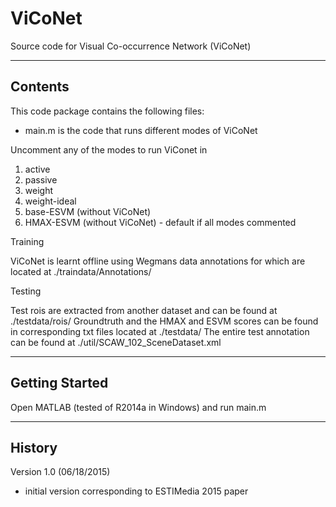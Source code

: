 # ViCoNet
Source code for Visual Co-occurrence Network (ViCoNet)

-------------
Contents
-------------

This code package contains the following files:

- main.m is the code that runs different modes of ViCoNet

Uncomment any of the modes to run ViConet in 

1. active
2. passive
3. weight
4. weight-ideal
5. base-ESVM (without ViCoNet)
6. HMAX-ESVM (without ViCoNet) - default if all modes commented

Training

ViCoNet is learnt offline using Wegmans data annotations for which are located at ./traindata/Annotations/

Testing

Test rois are extracted from another dataset and can be found at ./testdata/rois/
Groundtruth and the HMAX and ESVM scores can be found in corresponding txt files located at ./testdata/
The entire test annotation can be found at ./util/SCAW_102_SceneDataset.xml

----------------
Getting Started
----------------

Open MATLAB (tested of R2014a in Windows) and run main.m

----------------
History
----------------


Version 1.0 (06/18/2015)
 - initial version corresponding to ESTIMedia 2015 paper
